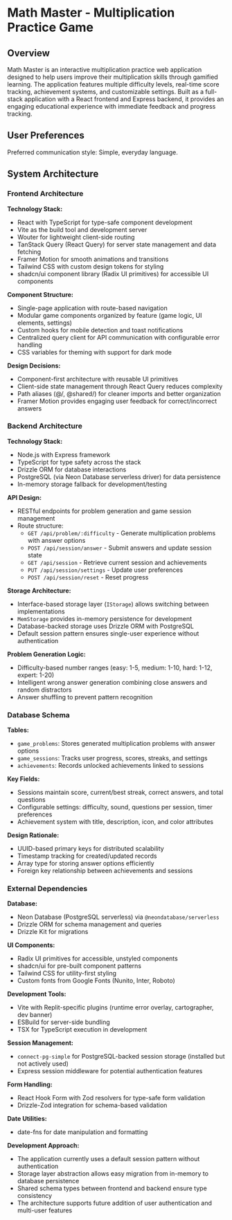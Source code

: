 # Math Master - Multiplication Practice Game

## Overview

Math Master is an interactive multiplication practice web application designed to help users improve their multiplication skills through gamified learning. The application features multiple difficulty levels, real-time score tracking, achievement systems, and customizable settings. Built as a full-stack application with a React frontend and Express backend, it provides an engaging educational experience with immediate feedback and progress tracking.

## User Preferences

Preferred communication style: Simple, everyday language.

## System Architecture

### Frontend Architecture

**Technology Stack:**
- React with TypeScript for type-safe component development
- Vite as the build tool and development server
- Wouter for lightweight client-side routing
- TanStack Query (React Query) for server state management and data fetching
- Framer Motion for smooth animations and transitions
- Tailwind CSS with custom design tokens for styling
- shadcn/ui component library (Radix UI primitives) for accessible UI components

**Component Structure:**
- Single-page application with route-based navigation
- Modular game components organized by feature (game logic, UI elements, settings)
- Custom hooks for mobile detection and toast notifications
- Centralized query client for API communication with configurable error handling
- CSS variables for theming with support for dark mode

**Design Decisions:**
- Component-first architecture with reusable UI primitives
- Client-side state management through React Query reduces complexity
- Path aliases (@/, @shared/) for cleaner imports and better organization
- Framer Motion provides engaging user feedback for correct/incorrect answers

### Backend Architecture

**Technology Stack:**
- Node.js with Express framework
- TypeScript for type safety across the stack
- Drizzle ORM for database interactions
- PostgreSQL (via Neon Database serverless driver) for data persistence
- In-memory storage fallback for development/testing

**API Design:**
- RESTful endpoints for problem generation and game session management
- Route structure:
  - `GET /api/problem/:difficulty` - Generate multiplication problems with answer options
  - `POST /api/session/answer` - Submit answers and update session state
  - `GET /api/session` - Retrieve current session and achievements
  - `PUT /api/session/settings` - Update user preferences
  - `POST /api/session/reset` - Reset progress

**Storage Architecture:**
- Interface-based storage layer (`IStorage`) allows switching between implementations
- `MemStorage` provides in-memory persistence for development
- Database-backed storage uses Drizzle ORM with PostgreSQL
- Default session pattern ensures single-user experience without authentication

**Problem Generation Logic:**
- Difficulty-based number ranges (easy: 1-5, medium: 1-10, hard: 1-12, expert: 1-20)
- Intelligent wrong answer generation combining close answers and random distractors
- Answer shuffling to prevent pattern recognition

### Database Schema

**Tables:**
- `game_problems`: Stores generated multiplication problems with answer options
- `game_sessions`: Tracks user progress, scores, streaks, and settings
- `achievements`: Records unlocked achievements linked to sessions

**Key Fields:**
- Sessions maintain score, current/best streak, correct answers, and total questions
- Configurable settings: difficulty, sound, questions per session, timer preferences
- Achievement system with title, description, icon, and color attributes

**Design Rationale:**
- UUID-based primary keys for distributed scalability
- Timestamp tracking for created/updated records
- Array type for storing answer options efficiently
- Foreign key relationship between achievements and sessions

### External Dependencies

**Database:**
- Neon Database (PostgreSQL serverless) via `@neondatabase/serverless`
- Drizzle ORM for schema management and queries
- Drizzle Kit for migrations

**UI Components:**
- Radix UI primitives for accessible, unstyled components
- shadcn/ui for pre-built component patterns
- Tailwind CSS for utility-first styling
- Custom fonts from Google Fonts (Nunito, Inter, Roboto)

**Development Tools:**
- Vite with Replit-specific plugins (runtime error overlay, cartographer, dev banner)
- ESBuild for server-side bundling
- TSX for TypeScript execution in development

**Session Management:**
- `connect-pg-simple` for PostgreSQL-backed session storage (installed but not actively used)
- Express session middleware for potential authentication features

**Form Handling:**
- React Hook Form with Zod resolvers for type-safe form validation
- Drizzle-Zod integration for schema-based validation

**Date Utilities:**
- date-fns for date manipulation and formatting

**Development Approach:**
- The application currently uses a default session pattern without authentication
- Storage layer abstraction allows easy migration from in-memory to database persistence
- Shared schema types between frontend and backend ensure type consistency
- The architecture supports future addition of user authentication and multi-user features